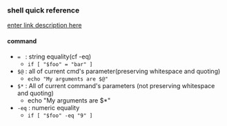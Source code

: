 ﻿### shell quick reference

[enter link description here](https://www.shellscript.sh/quickref.html)
#### command
- `= ` : string equality(cf -eq)
	-  `if [ "$foo" = "bar" ]`
- `$@` : all of current cmd's parameter(preserving whitespace and quoting)
	- `echo "My arguments are $@"`
- `$*` :   All of current command's parameters (not preserving whitespace and quoting)
	- echo "My arguments are $*"
- `-eq` : numeric equality 
	- `if [ "$foo" -eq "9" ]`
